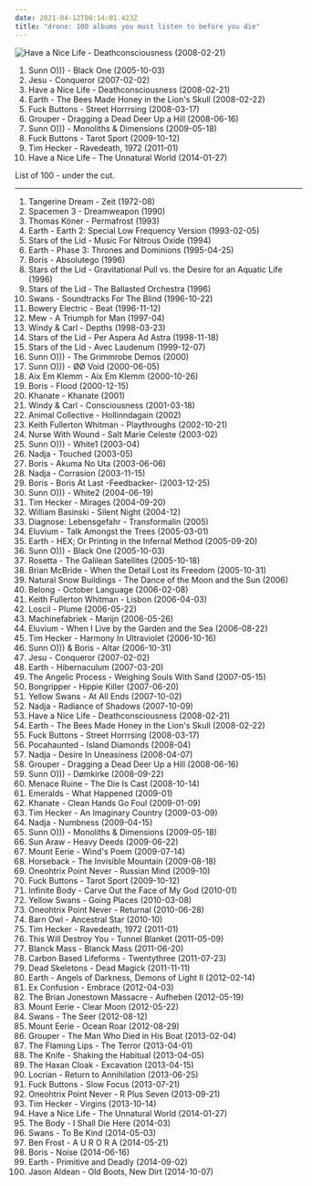 ```yaml
---
date: 2021-04-12T06:14:01.423Z
title: "drone: 100 albums you must listen to before you die"
---
```

![Have a Nice Life - Deathconsciousness (2008-02-21)](http://coverartarchive.org/release/1b354727-7edb-4216-b416-67a4a9030fb4/27119269087-500.jpg "Have a Nice Life - Deathconsciousness (2008-02-21)")
<ol class="albums">
<li data-cover="http://coverartarchive.org/release/a87bb818-1584-4792-a4ea-ede2a752670f/12224448032-500.jpg" data-tags="drone" role="button">Sunn O))) - Black One (2005-10-03)</li>
<li data-cover="http://coverartarchive.org/release/3a99332d-e326-46d6-acdc-f9935bdb9efb/26240956893-500.jpg" data-tags="post-rock, shoegaze, drone, experimental" role="button">Jesu - Conqueror (2007-02-02)</li>
<li data-cover="http://coverartarchive.org/release/1b354727-7edb-4216-b416-67a4a9030fb4/27119269087-500.jpg" data-tags="shoegaze" role="button">Have a Nice Life - Deathconsciousness (2008-02-21)</li>
<li data-cover="http://coverartarchive.org/release/af17e2e2-6b02-44b8-a848-67c7f66f6803/17517986245-500.jpg" data-tags="drone, instrumental, post-rock" role="button">Earth - The Bees Made Honey in the Lion's Skull (2008-02-22)</li>
<li data-cover="http://coverartarchive.org/release/e1c1bbd3-c98b-4212-bc93-5784f5d81817/5142385480-500.jpg" data-tags="experimental, noise" role="button">Fuck Buttons - Street Horrrsing (2008-03-17)</li>
<li data-cover="http://coverartarchive.org/release/a3e18cac-ac05-4417-bd21-e2060b817ce9/14755753554-500.jpg" data-tags="ambient" role="button">Grouper - Dragging a Dead Deer Up a Hill (2008-06-16)</li>
<li data-cover="http://coverartarchive.org/release/50f53ceb-8e3c-3508-8c4e-80479bf93040/21129584187-500.jpg" data-tags="drone" role="button">Sunn O))) - Monoliths & Dimensions (2009-05-18)</li>
<li data-cover="https://img.discogs.com/AJR2mCOi8-YyOmaUR6VgzkKqryA=/fit-in/600x600/filters:strip_icc():format(jpeg):mode_rgb():quality(90)/discogs-images/R-1967297-1431603480-2723.jpeg.jpg" data-tags="noise, electronic, drone" role="button">Fuck Buttons - Tarot Sport (2009-10-12)</li>
<li data-cover="https://img.discogs.com/bmbZJ8aWExCVwnl0YhjisV14knI=/fit-in/600x600/filters:strip_icc():format(jpeg):mode_rgb():quality(90)/discogs-images/R-2705982-1297366221.jpeg.jpg" data-tags="ambient, drone" role="button">Tim Hecker - Ravedeath, 1972 (2011-01)</li>
<li data-cover="http://coverartarchive.org/release/5983b723-c46b-417c-ba5d-dedb5fde9e6b/21907065051-500.jpg" data-tags="post-punk, shoegaze, drone" role="button">Have a Nice Life - The Unnatural World (2014-01-27)</li>
</ol>
List of 100 - under the cut.
<!-- more -->

_________________

<ol class="albums">
<li data-cover="http://coverartarchive.org/release/716bf38e-9c94-3031-b637-ea3e6a362515/9191770992-500.jpg" data-tags="electronic, space" role="button">
Tangerine Dream - Zeit (1972-08)
</li>
<li data-cover="http://coverartarchive.org/release/dd1ce5b0-d6ce-4c52-b1a2-82c6e1d6fbd5/25884019087-500.jpg" data-tags="psychedelic, drone" role="button">
Spacemen 3 - Dreamweapon (1990)
</li>
<li data-cover="http://coverartarchive.org/release/0e1eb037-ca0a-42d8-8f9e-8aedafdb0fd5/4530362186-500.jpg" data-tags="dark ambient, ambient, drone" role="button">
Thomas Köner - Permafrost (1993)
</li>
<li data-cover="https://img.discogs.com/QPW4f0c-NOmLiXlyif-8uUVQh3c=/fit-in/600x603/filters:strip_icc():format(jpeg):mode_rgb():quality(90)/discogs-images/R-350902-1474027695-1021.jpeg.jpg" data-tags="drone, drone doom" role="button">
Earth - Earth 2: Special Low Frequency Version (1993-02-05)
</li>
<li data-cover="http://coverartarchive.org/release/5da5b6e4-a53e-40bb-a2dc-66619605355c/1099619698-500.jpg" data-tags="ambient, drone" role="button">
Stars of the Lid - Music For Nitrous Oxide (1994)
</li>
<li data-cover="https://img.discogs.com/NF1Av-gjTTdMYEU73RdJH-u0_PE=/fit-in/600x619/filters:strip_icc():format(jpeg):mode_rgb():quality(90)/discogs-images/R-16150803-1604299125-5521.jpeg.jpg" data-tags="drone" role="button">
Earth - Phase 3: Thrones and Dominions (1995-04-25)
</li>
<li data-cover="http://coverartarchive.org/release/0cbb0772-d07f-4d50-9ad2-daefa57515de/12833237719-500.jpg" data-tags="drone" role="button">
Boris - Absolutego (1996)
</li>
<li data-cover="https://img.discogs.com/MAQZuTnqQNZAwMQvkmV0sgeTSjQ=/fit-in/600x600/filters:strip_icc():format(jpeg):mode_rgb():quality(90)/discogs-images/R-53283-1281653093.jpeg.jpg" data-tags="ambient" role="button">
Stars of the Lid - Gravitational Pull vs. the Desire for an Aquatic Life (1996)
</li>
<li data-cover="http://coverartarchive.org/release/859acf52-fdaa-4755-ac35-289bffe2081e/4084262745-500.jpg" data-tags="ambient, drone" role="button">
Stars of the Lid - The Ballasted Orchestra (1996)
</li>
<li data-cover="http://coverartarchive.org/release/4e3e2b8a-adfb-3690-b0c3-03b78205049d/1958490670-500.jpg" data-tags="post-rock" role="button">
Swans - Soundtracks For The Blind (1996-10-22)
</li>
<li data-cover="https://img.discogs.com/MS8e20gJS70SvNwQESZFSm7wfD4=/fit-in/600x600/filters:strip_icc():format(jpeg):mode_rgb():quality(90)/discogs-images/R-3134-1499498900-2488.jpeg.jpg" data-tags="shoegaze" role="button">
Bowery Electric - Beat (1996-11-12)
</li>
<li data-cover="http://coverartarchive.org/release/41be7979-d96e-4d3c-b360-2eb2c8ee6446/22174539193-500.jpg" data-tags="indie, shoegaze, dreamy" role="button">
Mew - A Triumph for Man (1997-04)
</li>
<li data-cover="http://coverartarchive.org/release/12a7311e-3fba-4fbe-8d43-dbc3e89bf2b5/16741542353-500.jpg" data-tags="drone" role="button">
Windy & Carl - Depths (1998-03-23)
</li>
<li data-cover="http://coverartarchive.org/release/5e3b58f9-fe54-4d5c-bdea-2bd3a1a034a9/14971322369-500.jpg" data-tags="ambient, drone" role="button">
Stars of the Lid - Per Aspera Ad Astra (1998-11-18)
</li>
<li data-cover="http://coverartarchive.org/release/534bf9a3-6e64-308f-8561-016fcc6a71c5/5409365013-500.jpg" data-tags="ambient, drone" role="button">
Stars of the Lid - Avec Laudenum (1999-12-07)
</li>
<li data-cover="https://img.discogs.com/_jQwbyIaFrSFv2bgTHamg70Tn4Q=/fit-in/600x600/filters:strip_icc():format(jpeg):mode_rgb():quality(90)/discogs-images/R-498119-1156908358.jpeg.jpg" data-tags="drone" role="button">
Sunn O))) - The Grimmrobe Demos (2000)
</li>
<li data-cover="http://coverartarchive.org/release/8c22b1b6-07c9-4ac4-944a-4f5697c0c98b/2817171034-500.jpg" data-tags="drone" role="button">
Sunn O))) - ØØ Void (2000-06-05)
</li>
<li data-cover="http://coverartarchive.org/release/287b657f-7e81-4eea-8021-12b8c25d8040/1096834667-500.jpg" data-tags="ambient" role="button">
Aix Em Klemm - Aix Em Klemm (2000-10-26)
</li>
<li data-cover="http://coverartarchive.org/release/51838493-3a1b-48cf-b7d3-a1dd35aec471/1964934865-500.jpg" data-tags="post-rock, drone" role="button">
Boris - Flood (2000-12-15)
</li>
<li data-cover="http://coverartarchive.org/release/918ce11f-a9fb-4d3c-be10-c0b55e510145/11462273056-500.jpg" data-tags="doom metal, drone metal" role="button">
Khanate - Khanate (2001)
</li>
<li data-cover="http://coverartarchive.org/release/426582e7-ae22-446c-95f9-874f84f82e73/16741656384-500.jpg" data-tags="ambient" role="button">
Windy & Carl - Consciousness (2001-03-18)
</li>
<li data-cover="https://img.discogs.com/sLmX0cLgU4GXuNR3am2vGa7GoKU=/fit-in/600x466/filters:strip_icc():format(jpeg):mode_rgb():quality(90)/discogs-images/R-2138272-1466323574-9059.jpeg.jpg" data-tags="experimental" role="button">
Animal Collective - Hollinndagain (2002)
</li>
<li data-cover="http://coverartarchive.org/release/1c2f966d-4037-4132-9fd7-9b144ef42326/28239694354-500.jpg" data-tags="drone, ambient, experimental" role="button">
Keith Fullerton Whitman - Playthroughs (2002-10-21)
</li>
<li data-cover="http://coverartarchive.org/release/94e463ee-9c8e-4215-a334-1de8f989cf10/3113397712-500.jpg" data-tags="drone, dark ambient" role="button">
Nurse With Wound - Salt Marie Celeste (2003-02)
</li>
<li data-cover="http://coverartarchive.org/release/dcbffba8-7ec2-40d7-a957-a9c6ea270f04/21797761752-500.jpg" data-tags="drone" role="button">
Sunn O))) - White1 (2003-04)
</li>
<li data-cover="http://coverartarchive.org/release/9c4d2fcd-2578-4b19-875b-8836ecf1f179/2704214622-500.jpg" data-tags="drone" role="button">
Nadja - Touched (2003-05)
</li>
<li data-cover="https://img.discogs.com/aKa3diJi3OzltEG8-tobhk2bK6o=/fit-in/200x200/filters:strip_icc():format(jpeg):mode_rgb():quality(90)/discogs-images/R-1334231-1210541514.jpeg.jpg" data-tags="stoner rock" role="button">
Boris - Akuma No Uta (2003-06-06)
</li>
<li data-cover="http://coverartarchive.org/release/8ab44b9d-0e3f-4538-bbe5-d83e5bcf25eb/14964010488-500.jpg" data-tags="drone" role="button">
Nadja - Corrasion (2003-11-15)
</li>
<li data-cover="http://coverartarchive.org/release/10238f70-4b01-4d39-b793-617185352e1b/11345500658-500.jpg" data-tags="drone, drone metal" role="button">
Boris - Boris At Last -Feedbacker- (2003-12-25)
</li>
<li data-cover="http://coverartarchive.org/release/6a291bd0-cc9d-41b8-899b-b1519b0b5034/21797764256-500.jpg" data-tags="drone, drone metal" role="button">
Sunn O))) - White2 (2004-06-19)
</li>
<li data-cover="http://coverartarchive.org/release/08bdfc62-6113-4db3-9b08-a2b2f2f8ccf6/16162049576-500.jpg" data-tags="ambient" role="button">
Tim Hecker - Mirages (2004-09-20)
</li>
<li data-cover="http://coverartarchive.org/release/7a216a33-6517-44d2-9a5c-043d353ceec6/18458995653-500.jpg" data-tags="ambient, drone, dream-sleep, w basinski" role="button">
William Basinski - Silent Night (2004-12)
</li>
<li data-cover="http://coverartarchive.org/release/4c409034-ce09-41a2-ad74-5dca27a561aa/8512365166-500.jpg" data-tags="drone, dark ambient" role="button">
Diagnose: Lebensgefahr - Transformalin (2005)
</li>
<li data-cover="http://coverartarchive.org/release/0eab1347-285e-465a-ab35-dfbd0fa70287/2311092549-500.jpg" data-tags="ambient" role="button">
Eluvium - Talk Amongst the Trees (2005-03-01)
</li>
<li data-cover="http://coverartarchive.org/release/75be42af-928a-47fc-a570-ac779e674cab/2392664193-500.jpg" data-tags="post-rock, experimental, drone" role="button">
Earth - HEX; Or Printing in the Infernal Method (2005-09-20)
</li>
<li data-cover="http://coverartarchive.org/release/a87bb818-1584-4792-a4ea-ede2a752670f/12224448032-500.jpg" data-tags="drone" role="button">
Sunn O))) - Black One (2005-10-03)
</li>
<li data-cover="https://img.discogs.com/TY--EiotMwrgw-L9b_HXkHvSPh8=/fit-in/600x600/filters:strip_icc():format(jpeg):mode_rgb():quality(90)/discogs-images/R-3762871-1343401853-1173.jpeg.jpg" data-tags="post-metal, sludge" role="button">
Rosetta - The Galilean Satellites (2005-10-18)
</li>
<li data-cover="https://img.discogs.com/4wtj3rWlnzdpqvA3yTC59UCJSPk=/fit-in/600x544/filters:strip_icc():format(jpeg):mode_rgb():quality(90)/discogs-images/R-536775-1519850593-6492.jpeg.jpg" data-tags="ambient" role="button">
Brian McBride - When the Detail Lost its Freedom (2005-10-31)
</li>
<li data-cover="https://img.discogs.com/MtgXu0yNy2hLeIQvopQGKdLTUm8=/fit-in/490x521/filters:strip_icc():format(jpeg):mode_rgb():quality(90)/discogs-images/R-1263768-1446998694-5625.png.jpg" data-tags="drone" role="button">
Natural Snow Buildings - The Dance of the Moon and the Sun (2006)
</li>
<li data-cover="http://coverartarchive.org/release/62b3c1b2-1ecf-449e-b0ce-f972736da46e/19073869053-500.jpg" data-tags="ambient, drone" role="button">
Belong - October Language (2006-02-08)
</li>
<li data-cover="http://coverartarchive.org/release/996d05b0-603b-430f-9c2a-ee0999464932/17865999896-500.jpg" data-tags="drone, kranky" role="button">
Keith Fullerton Whitman - Lisbon (2006-04-03)
</li>
<li data-cover="http://coverartarchive.org/release/78b8aeea-812d-46e8-8711-0df46f60623e/14116192207-500.jpg" data-tags="ambient" role="button">
Loscil - Plume (2006-05-22)
</li>
<li data-cover="http://coverartarchive.org/release/5381a4c4-d5d0-4d49-b648-42cad6a02df2/22192085320-500.jpg" data-tags="ambient, experimental, drone" role="button">
Machinefabriek - Marijn (2006-05-26)
</li>
<li data-cover="https://img.discogs.com/LiBLEXXbu4RaadKzfGtBRBy8PeA=/fit-in/600x590/filters:strip_icc():format(jpeg):mode_rgb():quality(90)/discogs-images/R-842568-1536010524-6050.jpeg.jpg" data-tags="instrumental, ambient, drone" role="button">
Eluvium - When I Live by the Garden and the Sea (2006-08-22)
</li>
<li data-cover="http://coverartarchive.org/release/8e0fa69a-067f-4c2a-8d78-61d3951302cb/25534985964-500.jpg" data-tags="ambient" role="button">
Tim Hecker - Harmony In Ultraviolet (2006-10-16)
</li>
<li data-cover="http://coverartarchive.org/release/441e27af-1bab-4295-9a07-76b5d534766c/12049469320-500.jpg" data-tags="drone, drone doom, experimental" role="button">
Sunn O))) & Boris - Altar (2006-10-31)
</li>
<li data-cover="http://coverartarchive.org/release/3a99332d-e326-46d6-acdc-f9935bdb9efb/26240956893-500.jpg" data-tags="post-rock, shoegaze, drone, experimental" role="button">
Jesu - Conqueror (2007-02-02)
</li>
<li data-cover="http://coverartarchive.org/release/dc29f643-e2d3-4801-b0fe-db736a18fa4a/2386372698-500.jpg" data-tags="drone" role="button">
Earth - Hibernaculum (2007-03-20)
</li>
<li data-cover="http://coverartarchive.org/release/bafedfd5-3f00-34b7-8028-7ec83969dc3f/4890270894-500.jpg" data-tags="drone metal, shoegaze" role="button">
The Angelic Process - Weighing Souls With Sand (2007-05-15)
</li>
<li data-cover="http://coverartarchive.org/release/6f8b8b1d-4f89-4d92-9688-0f2b5177ef15/26171540721-500.jpg" data-tags="sludge" role="button">
Bongripper - Hippie Killer (2007-06-20)
</li>
<li data-cover="http://coverartarchive.org/release/3af8f7c6-641c-4a00-9575-eaf75cdf298f/19814749802-500.jpg" data-tags="noise, ambient, drone, 00s, compra mi disco" role="button">
Yellow Swans - At All Ends (2007-10-02)
</li>
<li data-cover="http://coverartarchive.org/release/77a1a942-8b33-4e13-b746-0e74ee054512/1059780038-500.jpg" data-tags="drone" role="button">
Nadja - Radiance of Shadows (2007-10-09)
</li>
<li data-cover="http://coverartarchive.org/release/1b354727-7edb-4216-b416-67a4a9030fb4/27119269087-500.jpg" data-tags="shoegaze" role="button">
Have a Nice Life - Deathconsciousness (2008-02-21)
</li>
<li data-cover="http://coverartarchive.org/release/af17e2e2-6b02-44b8-a848-67c7f66f6803/17517986245-500.jpg" data-tags="drone, instrumental, post-rock" role="button">
Earth - The Bees Made Honey in the Lion's Skull (2008-02-22)
</li>
<li data-cover="http://coverartarchive.org/release/e1c1bbd3-c98b-4212-bc93-5784f5d81817/5142385480-500.jpg" data-tags="experimental, noise" role="button">
Fuck Buttons - Street Horrrsing (2008-03-17)
</li>
<li data-cover="http://coverartarchive.org/release/a8ddacfa-fd14-48b2-b4eb-1c0e73134aae/21327156415-500.jpg" data-tags="psychedelic, drone, ethereal" role="button">
Pocahaunted - Island Diamonds (2008-04)
</li>
<li data-cover="http://coverartarchive.org/release/c7bbf689-b65c-4d85-b8e2-533faf788fe1/1016426077-500.jpg" data-tags="drone" role="button">
Nadja - Desire In Uneasiness (2008-04-07)
</li>
<li data-cover="http://coverartarchive.org/release/a3e18cac-ac05-4417-bd21-e2060b817ce9/14755753554-500.jpg" data-tags="ambient" role="button">
Grouper - Dragging a Dead Deer Up a Hill (2008-06-16)
</li>
<li data-cover="http://coverartarchive.org/release/23e49586-fa2e-43ab-8b57-9e56b9221954/16445937734-500.jpg" data-tags="drone, live, drone doom" role="button">
Sunn O))) - Dømkirke (2008-09-22)
</li>
<li data-cover="http://coverartarchive.org/release/b7a8de7e-f0ef-4260-a063-2f9686d2d733/15346695196-500.jpg" data-tags="drone, drone metal" role="button">
Menace Ruine - The Die Is Cast (2008-10-14)
</li>
<li data-cover="http://coverartarchive.org/release/63a1accf-dc05-4031-91a7-2dcf7853a586/19647004657-500.jpg" data-tags="ambient, drone" role="button">
Emeralds - What Happened (2009-01)
</li>
<li data-cover="https://img.discogs.com/YZoys12Nds_X9dM7TPnz9_-DZVI=/fit-in/600x600/filters:strip_icc():format(jpeg):mode_rgb():quality(90)/discogs-images/R-1611909-1528837707-2645.jpeg.jpg" data-tags="doom metal, drone, drone metal" role="button">
Khanate - Clean Hands Go Foul (2009-01-09)
</li>
<li data-cover="http://coverartarchive.org/release/49324b44-8f0d-4365-aab8-1e6a033cb899/16162035974-500.jpg" data-tags="ambient" role="button">
Tim Hecker - An Imaginary Country (2009-03-09)
</li>
<li data-cover="http://coverartarchive.org/release/03eb2c03-bdfa-4508-9b9a-9022afbd52a5/14964057892-500.jpg" data-tags="drone, drone doom, drone metal, doomgaze" role="button">
Nadja - Numbness (2009-04-15)
</li>
<li data-cover="http://coverartarchive.org/release/50f53ceb-8e3c-3508-8c4e-80479bf93040/21129584187-500.jpg" data-tags="drone" role="button">
Sunn O))) - Monoliths & Dimensions (2009-05-18)
</li>
<li data-cover="https://img.discogs.com/nm60ZSy0RSuTi0Pd9CLXzFAYazo=/fit-in/600x600/filters:strip_icc():format(jpeg):mode_rgb():quality(90)/discogs-images/R-1846535-1436105410-4304.jpeg.jpg" data-tags="dub, psychedelic, drone, space rock, tropical, neo-psychedelia, acid rock, prda, dub rock, not not fun records, sun ark records" role="button">
Sun Araw - Heavy Deeds (2009-06-22)
</li>
<li data-cover="http://coverartarchive.org/release/70a9ffba-a48f-3255-9b27-4c55f98e2f80/25306984045-500.jpg" data-tags="shoegaze, folk, drone" role="button">
Mount Eerie - Wind's Poem (2009-07-14)
</li>
<li data-cover="http://coverartarchive.org/release/54dac8b1-283b-45d8-add4-60894a7748ca/2389539068-500.jpg" data-tags="drone" role="button">
Horseback - The Invisible Mountain (2009-08-18)
</li>
<li data-cover="http://coverartarchive.org/release/968c5ff8-f579-4d44-a241-25ec42124803/2909531371-500.jpg" data-tags="ambient, new age, drone" role="button">
Oneohtrix Point Never - Russian Mind (2009-10)
</li>
<li data-cover="https://img.discogs.com/AJR2mCOi8-YyOmaUR6VgzkKqryA=/fit-in/600x600/filters:strip_icc():format(jpeg):mode_rgb():quality(90)/discogs-images/R-1967297-1431603480-2723.jpeg.jpg" data-tags="noise, electronic, drone" role="button">
Fuck Buttons - Tarot Sport (2009-10-12)
</li>
<li data-cover="https://img.discogs.com/r_aOPBU-96cK00B1obllhn3crA8=/fit-in/600x594/filters:strip_icc():format(jpeg):mode_rgb():quality(90)/discogs-images/R-2117767-1270795198.jpeg.jpg" data-tags="noise, electronic, experimental, drone, ambient noise, post present medium" role="button">
Infinite Body - Carve Out the Face of My God (2010-01)
</li>
<li data-cover="http://coverartarchive.org/release/b2582f81-85a6-4c66-b55f-f299d3a466c7/18869751926-500.jpg" data-tags="noise, ambient" role="button">
Yellow Swans - Going Places (2010-03-08)
</li>
<li data-cover="http://coverartarchive.org/release/a96ee369-9d38-4b13-a8c4-dab190519fc0/4753528871-500.jpg" data-tags="editions mego" role="button">
Oneohtrix Point Never - Returnal (2010-06-28)
</li>
<li data-cover="https://img.discogs.com/tWNPqUjvcbarP2FnQsDyyvZl6G8=/fit-in/600x555/filters:strip_icc():format(jpeg):mode_rgb():quality(90)/discogs-images/R-2512279-1288369485.jpeg.jpg" data-tags="drone, psychedelic drone" role="button">
Barn Owl - Ancestral Star (2010-10)
</li>
<li data-cover="https://img.discogs.com/bmbZJ8aWExCVwnl0YhjisV14knI=/fit-in/600x600/filters:strip_icc():format(jpeg):mode_rgb():quality(90)/discogs-images/R-2705982-1297366221.jpeg.jpg" data-tags="ambient, drone" role="button">
Tim Hecker - Ravedeath, 1972 (2011-01)
</li>
<li data-cover="http://coverartarchive.org/release/be65cd51-9d05-339f-8fd2-07c9f174c736/21716514907-500.jpg" data-tags="post-rock" role="button">
This Will Destroy You - Tunnel Blanket (2011-05-09)
</li>
<li data-cover="https://img.discogs.com/iyhW4JJDi-lvDg9eFGMg2MuFo44=/fit-in/600x618/filters:strip_icc():format(jpeg):mode_rgb():quality(90)/discogs-images/R-5313897-1417361213-7706.jpeg.jpg" data-tags="ambient" role="button">
Blanck Mass - Blanck Mass (2011-06-20)
</li>
<li data-cover="http://coverartarchive.org/release/d2feb107-82ac-4bfd-b712-b956c335c978/2605423742-500.jpg" data-tags="ambient" role="button">
Carbon Based Lifeforms - Twentythree (2011-07-23)
</li>
<li data-cover="http://coverartarchive.org/release/d1df9713-344e-48a5-9a19-0ce183f861a1/26406125673-500.jpg" data-tags="shoegaze, psychedelic, drone, psych, beyondwithin, hashisch party, dark psych, neo-psych, where is my bong, records to play when you come home from the pub pissed" role="button">
Dead Skeletons - Dead Magick (2011-11-11)
</li>
<li data-cover="http://coverartarchive.org/release/3466ac05-d0af-43d4-8650-9df083a9315c/2386440220-500.jpg" data-tags="instrumental, drone, stoner metal, doom jazz" role="button">
Earth - Angels of Darkness, Demons of Light II (2012-02-14)
</li>
<li data-cover="http://coverartarchive.org/release/30ca9c81-f62e-43f9-8f36-759d1a8a6a65/5756762856-500.jpg" data-tags="drone, n5md" role="button">
Ex Confusion - Embrace (2012-04-03)
</li>
<li data-cover="http://coverartarchive.org/release/3504f670-3ee5-4954-b8e1-a6cb28b5af02/11904296141-500.jpg" data-tags="drone, psychedelic rock, 10s, neo-psychedelia, 2012 releases, raga rock" role="button">
The Brian Jonestown Massacre - Aufheben (2012-05-19)
</li>
<li data-cover="http://coverartarchive.org/release/ee805eba-996b-48c6-bccb-52b6ff5f4dd7/1017565236-500.jpg" data-tags="folk, indie, drone" role="button">
Mount Eerie - Clear Moon (2012-05-22)
</li>
<li data-cover="http://coverartarchive.org/release/f4a636f1-4732-4bc0-8559-66b8b3bc345f/1940789966-500.jpg" data-tags="post-rock, experimental" role="button">
Swans - The Seer (2012-08-12)
</li>
<li data-cover="http://coverartarchive.org/release/4ab404df-e236-4c87-a0d4-4afe3377fea3/4794556055-500.jpg" data-tags="indie, rock, indie rock, post-rock, drone, drone rock, 10s, anacortes, p w elverum and sun ltd, zsenialis bazdmeg, shermwave, hella gooda chedder" role="button">
Mount Eerie - Ocean Roar (2012-08-29)
</li>
<li data-cover="http://coverartarchive.org/release/3a7c5685-ef6a-4a7f-a834-9002cfa32987/16156029424-500.jpg" data-tags="ambient, slowcore, kranky" role="button">
Grouper - The Man Who Died in His Boat (2013-02-04)
</li>
<li data-cover="https://img.discogs.com/S26wNV1io5Yx19HkUbg1YwRa9ug=/fit-in/600x600/filters:strip_icc():format(jpeg):mode_rgb():quality(90)/discogs-images/R-6999033-1431357387-8924.jpeg.jpg" data-tags="experimental, neo-psychedelia" role="button">
The Flaming Lips - The Terror (2013-04-01)
</li>
<li data-cover="http://coverartarchive.org/release/0e53fb9f-88ae-47cd-961e-e19da29c3123/3786345065-500.jpg" data-tags="experimental, electronic, dark ambient" role="button">
The Knife - Shaking the Habitual (2013-04-05)
</li>
<li data-cover="http://coverartarchive.org/release/1ece8a0c-3a85-42d2-8a52-46f7ae770fa7/21164025219-500.jpg" data-tags="dark ambient" role="button">
The Haxan Cloak - Excavation (2013-04-15)
</li>
<li data-cover="http://coverartarchive.org/release/552b02c3-08e9-486a-9d4a-718fec75638f/4468570604-500.jpg" data-tags="experimental, drone" role="button">
Locrian - Return to Annihilation (2013-06-25)
</li>
<li data-cover="https://img.discogs.com/RWsLe0S0gkJDpk2JpSNNvDhxjeQ=/fit-in/600x600/filters:strip_icc():format(jpeg):mode_rgb():quality(90)/discogs-images/R-4743022-1374496453-8092.jpeg.jpg" data-tags="electronic" role="button">
Fuck Buttons - Slow Focus (2013-07-21)
</li>
<li data-cover="https://img.discogs.com/_17X3gO1kUCtordXcZf1SY67o1U=/fit-in/600x543/filters:strip_icc():format(jpeg):mode_rgb():quality(90)/discogs-images/R-4948955-1383656910-5443.jpeg.jpg" data-tags="vaporwave, electronic" role="button">
Oneohtrix Point Never - R Plus Seven (2013-09-21)
</li>
<li data-cover="http://coverartarchive.org/release/e734d1be-223c-421a-8481-c01aee4f7ea2/27727431963-500.jpg" data-tags="ambient" role="button">
Tim Hecker - Virgins (2013-10-14)
</li>
<li data-cover="http://coverartarchive.org/release/5983b723-c46b-417c-ba5d-dedb5fde9e6b/21907065051-500.jpg" data-tags="post-punk, shoegaze, drone" role="button">
Have a Nice Life - The Unnatural World (2014-01-27)
</li>
<li data-cover="http://coverartarchive.org/release/e7d23c24-e217-440e-b527-1751a5255478/13466791800-500.jpg" data-tags="metal, doom metal, drone, dark ambient, sludge metal, drone metal, soundtrack to the apocalypse, bone-crushing, 2014: favourite albums, lament for a dying world" role="button">
The Body - I Shall Die Here (2014-03)
</li>
<li data-cover="http://coverartarchive.org/release/01430596-3eaa-4d2f-8198-8e15aac948bd/7269530596-500.jpg" data-tags="post-rock" role="button">
Swans - To Be Kind (2014-05-03)
</li>
<li data-cover="http://coverartarchive.org/release/84ddaa78-a391-45ca-b4e0-ee022eac2cf7/9272750330-500.jpg" data-tags="experimental, drone" role="button">
Ben Frost - A U R O R A (2014-05-21)
</li>
<li data-cover="http://coverartarchive.org/release/94a5b3b9-5e56-4f04-86fd-877c99cd720d/8102222224-500.jpg" data-tags="experimental, noise rock, shoegaze" role="button">
Boris - Noise (2014-06-16)
</li>
<li data-cover="http://coverartarchive.org/release/3ddecc40-0a49-4651-93f9-37f56039c717/26273077269-500.jpg" data-tags="drone, stoner rock, psychedelic" role="button">
Earth - Primitive and Deadly (2014-09-02)
</li>
<li data-cover="http://coverartarchive.org/release/9995defc-83f0-4986-8034-37a351c9d8f5/8535696317-500.jpg" data-tags="drone, meme, mucore" role="button">
Jason Aldean - Old Boots, New Dirt (2014-10-07)
</li>
</ol>
